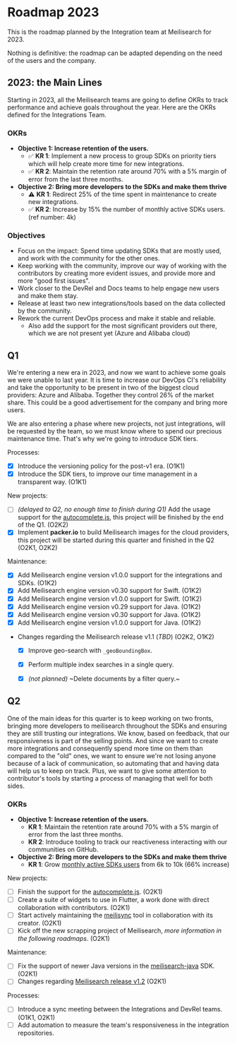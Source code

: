 # Roadmap 2023

This is the roadmap planned by the Integration team at Meilisearch for 2023.

Nothing is definitive: the roadmap can be adapted depending on the need of the users and the company.

## 2023: the Main Lines

Starting in 2023, all the Meilisearch teams are going to define OKRs to track performance and achieve goals throughout the year.
Here are the OKRs defined for the Integrations Team.

### OKRs
- **Objective 1: Increase retention of the users.**
    - ✅ **KR 1**: Implement a new process to group SDKs on priority tiers which will help create more time for new integrations.
    - ✅ **KR 2**: Maintain the retention rate around 70% with a 5% margin of error from the last three months.
- **Objective 2: Bring more developers to the SDKs and make them thrive**
    - ⚠️ **KR 1**: Redirect 25% of the time spent in maintenance to create new integrations.
    - ✅ **KR 2**: Increase by 15% the number of monthly active SDKs users. (ref number: 4k)

### Objectives

- Focus on the impact: Spend time updating SDKs that are mostly used, and work with the community for the other ones.
- Keep working with the community, improve our way of working with the contributors by creating more evident issues, and provide more and more "good first issues".
- Work closer to the DevRel and Docs teams to help engage new users and make them stay.
- Release at least two new integrations/tools based on the data collected by the community.
- Rework the current DevOps process and make it stable and reliable.
  - Also add the support for the most significant providers out there, which we are not present yet (Azure and Alibaba cloud)

## Q1

We're entering a new era in 2023, and now we want to achieve some goals we were unable to last year. It is time to increase our DevOps CI's reliability and take the opportunity to be present in two of the biggest cloud providers: Azure and Alibaba. Together they control 26% of the market share. This could be a good advertisement for the company and bring more users.

We are also entering a phase where new projects, not just integrations, will be requested by the team, so we must know where to spend our precious maintenance time. That's why we're going to introduce SDK tiers.


Processes:
- [x] Introduce the versioning policy for the post-v1 era. (O1K1)
- [x] Introduce the SDK tiers, to improve our time management in a transparent way. (O1K1)

New projects:
- [ ] _(delayed to Q2, no enough time to finish during Q1)_ Add the usage support for the [autocomplete.js](https://github.com/algolia/autocomplete), this project will be finished by the end of the Q1. (O2K2)
- [x] Implement **packer.io** to build Meilisearch images for the cloud providers, this project will be started during this quarter and finished in the Q2 (O2K1, O2K2)

Maintenance:
- [x] Add Meilisearch engine version v1.0.0 support for the integrations and SDKs. (O1K2)
- [x] Add Meilisearch engine version v0.30 support for Swift. (O1K2)
- [x] Add Meilisearch engine version v1.0.0 support for Swift. (O1K2)
- [x] Add Meilisearch engine version v0.29 support for Java. (O1K2)
- [x] Add Meilisearch engine version v0.30 support for Java. (O1K2)
- [x] Add Meilisearch engine version v1.0.0 support for Java. (O1K2)
- Changes regarding the Meilisearch release v1.1 (_TBD_) (O2K2, O1K2)
  - [x] Improve geo-search with `_geoBoundingBox`.
  - [x] Perform multiple index searches in a single query.
  - [x] _(not planned)_ ~Delete documents by a filter query.~


## Q2

One of the main ideas for this quarter is to keep working on two fronts, bringing more developers to meilisearch throughout the SDKs and ensuring they are still trusting our integrations. 
We know, based on feedback, that our responsiveness is part of the selling points. And since we want to create more integrations and consequently spend more time on them than compared to the "old" ones, we want to ensure we're not losing anyone because of a lack of communication, so automating that and having data will help us to keep on track.
Plus, we want to give some attention to contributor's tools by starting a process of managing that well for both sides.

### OKRs
- **Objective 1: Increase retention of the users.**
    - **KR 1**: Maintain the retention rate around 70% with a 5% margin of error from the last three months.
    - **KR 2**: Introduce tooling to track our reactiveness interacting with our communities on GitHub.
- **Objective 2: Bring more developers to the SDKs and make them thrive**
    - **KR 1**: Grow [monthly active SDKs users](https://analytics.amplitude.com/meili/chart/syht2gv) from 6k to 10k (66% increase)


New projects:
- [ ] Finish the support for the [autocomplete.js](https://github.com/algolia/autocomplete). (O2K1)
- [ ] Create a suite of widgets to use in Flutter, a work done with direct collaboration with contributors. (O2K1)
- [ ] Start actively maintaining the [meilisync](https://github.com/long2ice/meilisync) tool in collaboration with its creator. (O2K1)
- [ ] Kick off the new scrapping project of Meilisearch, _more information in the following roadmaps_. (O2K1)

Maintenance:
- [ ] Fix the support of newer Java versions in the [meilisearch-java](https://github.com/meilisearch/meilisearch-java) SDK. (O2K1)
- [ ] Changes regarding [Meilisearch release v1.2](https://github.com/meilisearch/meilisearch/issues?q=is%3Aopen+is%3Aissue+milestone%3Av1.2.0+label%3A%22impacts+integrations%22) (O2K1)

Processes:
- [ ] Introduce a sync meeting between the Integrations and DevRel teams. (O1K1, O2K1)
- [ ] Add automation to measure the team's responsiveness in the integration repositories.
